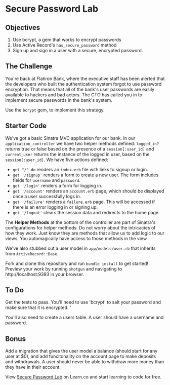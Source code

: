 # Secure Password Lab

## Objectives

1. Use bcrypt, a gem that works to encrypt passwords
2. Use Active Record's `has_secure_password` method
3. Sign up and sign in a user with a secure, encrypted password. 

## The Challenge

You're back at Flatiron Bank, where the executive staff has been alerted that the developers who built the authentication system forgot to use password encryption. That means that all of the bank's user passwords are easily available to hackers and bad actors. The CTO has called you in to implement secure passwords in the bank's system.

Use the `bcrypt` gem, to implement this strategy.
  
## Starter Code

We've got a basic Sinatra MVC application for our bank. In our `application_controller` we have two helper methods defined: `logged_in?` returns true or false based on the presence of a `session[:user_id]` and `current_user` returns the instance of the logged in user, based on the `session[:user_id]`. We have five actions defined: 

+ `get "/" do` renders an `index.erb` file with links to signup or login. 
+ `get '/signup'` renders a form to create a new user. The form includes fields for `username` and `password`. 
+ `get '/login'` renders a form for logging in.
+ `get '/account'` renders an `account.erb` page, which should be displayed once a user successfully logs in.
+ `get '/failure'` renders a `failure.erb` page. This will be accessed if there is an error logging in or signing up. 
+ `get '/logout'` clears the session data and redirects to the home page.

The **Helper Methods** at the bottom of the controller are part of Sinatra's configurations for helper methods. Do not worry about the intricacies of how they work. Just know they are methods that allow us to add logic to our views. You automagically have access to those methods in the view.

We've also stubbed out a user model in `app/models/user.rb` that inherits from `ActiveRecord::Base`. 

Fork and clone this repository and run `bundle install` to get started! Preview your work by running `shotgun` and navigating to http://localhost:9393 in your browser. 

## To Do
Get the tests to pass. You'll need to use 'bcrypt' to salt your password and make sure that it is encrypted. '

You'll also need to create a users table. A user should have a username and password.

## Bonus

Add a migration that gives the user model a balance (should start for any user at $0), and add funcitonality on the account page to make deposits and withdrawals. A user should never be able to withdraw more money than they have in their account.

<p data-visibility='hidden'>View <a href='https://learn.co/lessons/sinatra-secure-password-lab' title='Secure Password Lab'>Secure Password Lab</a> on Learn.co and start learning to code for free.</p>
